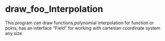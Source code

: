 # draw_foo_Interpolation
This program can draw functions,polynomial interpolation for function or poins, has an interface "Field" for working with сartesian coordinate system any size
